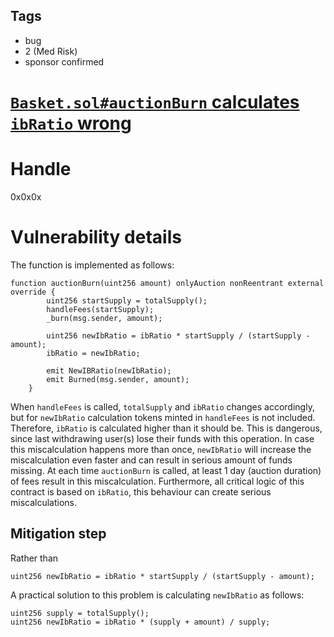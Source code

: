 ## Tags

- bug
- 2 (Med Risk)
- sponsor confirmed

# [`Basket.sol#auctionBurn` calculates `ibRatio` wrong](https://github.com/code-423n4/2021-12-defiprotocol-findings/issues/144) 

# Handle

0x0x0x


# Vulnerability details

The function is implemented as follows:

```
function auctionBurn(uint256 amount) onlyAuction nonReentrant external override {
        uint256 startSupply = totalSupply();
        handleFees(startSupply);
        _burn(msg.sender, amount);

        uint256 newIbRatio = ibRatio * startSupply / (startSupply - amount);
        ibRatio = newIbRatio;

        emit NewIBRatio(newIbRatio);
        emit Burned(msg.sender, amount);
    }
```

When `handleFees` is called, `totalSupply` and `ibRatio` changes accordingly, but for `newIbRatio` calculation tokens minted in `handleFees` is not included. Therefore, `ibRatio` is calculated higher than it should be. This is dangerous, since last withdrawing user(s) lose their funds with this operation. In case this miscalculation happens more than once, `newIbRatio` will increase the miscalculation even faster and can result in serious amount of funds missing. At each time `auctionBurn` is called, at least 1 day (auction duration) of fees result in this miscalculation. Furthermore, all critical logic of this contract is based on `ibRatio`, this behaviour can create serious miscalculations. 

## Mitigation step

Rather than

`uint256 newIbRatio = ibRatio * startSupply / (startSupply - amount);`

A practical solution to this problem is calculating `newIbRatio` as follows:

```
uint256 supply = totalSupply();
uint256 newIbRatio = ibRatio * (supply + amount) / supply;
```

